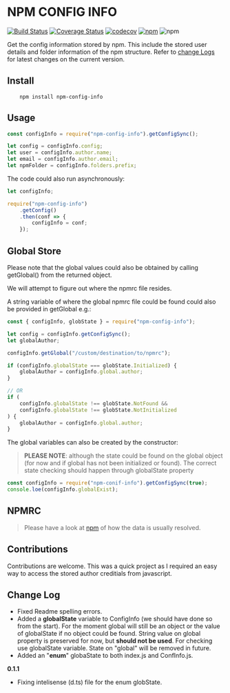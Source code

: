# NPM CONFIG INFO

[![Build Status](https://travis-ci.org/DaClan008/npm-config-info.svg?branch=master)](https://travis-ci.org/DaClan008/npm-config-info.svg?branch=master)
[![Coverage Status](https://coveralls.io/repos/github/DaClan008/npm-config-info/badge.svg?branch=master)](https://coveralls.io/github/DaClan008/npm-config-info?branch=master)
[![codecov](https://codecov.io/gh/DaClan008/npm-config-info/branch/master/graph/badge.svg)](https://codecov.io/gh/DaClan008/npm-config-info)
[![npm](https://img.shields.io/npm/v/npm-config-info)](https://img.shields.io/npm/v/npm-config-info)
![npm](https://img.shields.io/npm/dw/npm-config-info)

Get the config information stored by npm. This include the stored user details and folder information of the npm structure. Refer to [change Logs](#change-log) for latest changes on the current version.

## Install

```console
    npm install npm-config-info
```

## Usage

```js
const configInfo = require("npm-config-info").getConfigSync();

let config = configInfo.config;
let user = configInfo.author.name;
let email = configInfo.author.email;
let npmFolder = configInfo.folders.prefix;
```

The code could also run asynchronously:

```js
let configInfo;

require("npm-config-info")
	.getConfig()
	.then(conf => {
		configInfo = conf;
	});
```

## Global Store

Please note that the global values could also be obtained by calling getGlobal() from the returned object.

We will attempt to figure out where the npmrc file resides.

A string variable of where the global npmrc file could be found could also be provided in getGlobal e.g.:

```js
const { configInfo, globState } = require("npm-config-info");

let config = configInfo.getConfigSync();
let globalAuthor;

configInfo.getGlobal("/custom/destination/to/npmrc");

if (configInfo.globalState === globState.Initialized) {
	globalAuthor = configInfo.global.author;
}

// OR
if (
	configInfo.globalState !== globState.NotFound &&
	configInfo.globalState !== globState.NotInitialized
) {
	globalAuthor = configInfo.global.author;
}
```

The global variables can also be created by the constructor:

> **PLEASE NOTE**: although the state could be found on the global object (for now and if global has not been initialized or found). The correct state checking should happen through globalState property

```js
const configInfo = require("npm-conif-info").getConfigSync(true);
console.loe(configInfo.globalExist);
```

## NPMRC

> Please have a look at [npm]("http://npm.github.io/installation-setup-docs/customizing/the-npmrc-file.html#files") of how the data is usually resolved.

## Contributions

Contributions are welcome. This was a quick project as I required an easy way to access the stored author creditials from javascript.

## Change Log

-   Fixed Readme spelling errors.
-   Added a **globalState** variable to ConfigInfo (we should have done so from the start). For the moment global will still be an object or the value of globalState if no object could be found. String value on global property is preserved for now, but **should not be used**. For checking use globalState variable. State on "global" will be removed in future.
-   Added an "**enum**" globaState to both index.js and ConfInfo.js.

**0.1.1**

-   Fixing intelisense (d.ts) file for the enum globState.
